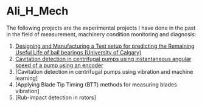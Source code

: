 # Ali_H_Mech
The following projects are the experimental projects I have done in the past in the field of measurement, machinery condition monitoring and diagnosis:
1) [Designing and Manufacturing a Test setup for predicting the Remaining Useful Life of ball bearings (University of Calgary)](https://github.com/hajnayeb/RUL/tree/main)
2) [Cavitation detection in centrifugal pumps using instantaneous angular speed of a pump using an encoder](https://github.com/hajnayeb/IAS-Cav/tree/main)
3) [Cavitation detection in centrifugal pumps using vibration and machine learning]
4) [Applying Blade Tip Timing (BTT) methods for measuring blades vibration]
5) [Rub-impact detection in rotors]
